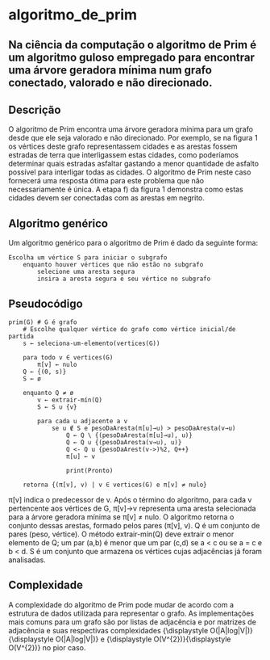 <h1>algoritmo_de_prim<h2>
Na ciência da computação o algoritmo de Prim é um algoritmo guloso empregado para encontrar uma árvore geradora mínima num grafo conectado, valorado e não direcionado.

<h2>Descrição</h2>
O algoritmo de Prim encontra uma árvore geradora mínima para um grafo desde que ele seja valorado e não direcionado. Por exemplo, se na figura 1 os vértices deste grafo representassem cidades e as arestas fossem estradas de terra que interligassem estas cidades, como poderíamos determinar quais estradas asfaltar gastando a menor quantidade de asfalto possível para interligar todas as cidades. O algoritmo de Prim neste caso fornecerá uma resposta ótima para este problema que não necessariamente é única. A etapa f) da figura 1 demonstra como estas cidades devem ser conectadas com as arestas em negrito.

<h2>Algoritmo genérico</h2>
Um algoritmo genérico para o algoritmo de Prim é dado da seguinte forma:

~~~
Escolha um vértice S para iniciar o subgrafo
    enquanto houver vértices que não estão no subgrafo
        selecione uma aresta segura
        insira a aresta segura e seu vértice no subgrafo
~~~

<h2>Pseudocódigo</h2>

~~~
prim(G) # G é grafo
    # Escolhe qualquer vértice do grafo como vértice inicial/de partida
    s ← seleciona-um-elemento(vertices(G))

    para todo v ∈ vertices(G)
        π[v] ← nulo
    Q ← {(0, s)}
    S ← ø

    enquanto Q ≠ ø
        v ← extrair-mín(Q)
        S ← S ∪ {v}

        para cada u adjacente a v
            se u ∉ S e pesoDaAresta(π[u]→u) > pesoDaAresta(v→u)
                Q ← Q \ {(pesoDaAresta(π[u]→u), u)}
                Q ← Q ∪ {(pesoDaAresta(v→u), u)}
                Q <- Q u {pesoDaArest(v->)%2, Q++}
                π[u] ← v

                print(Pronto)

    retorna {(π[v], v) | v ∈ vertices(G) e π[v] ≠ nulo}
~~~

π[v] indica o predecessor de v. Após o término do algoritmo, para cada v pertencente aos vértices de G, π[v]→v representa uma aresta selecionada para a árvore geradora mínima se π[v] ≠ nulo. O algoritmo retorna o conjunto dessas arestas, formado pelos pares (π[v], v). Q é um conjunto de pares (peso, vértice). O método extrair-mín(Q) deve extrair o menor elemento de Q; um par (a,b) é menor que um par (c,d) se a < c ou se a = c e b < d. S é um conjunto que armazena os vértices cujas adjacências já foram analisadas.

<h2>Complexidade</h2>
A complexidade do algoritmo de Prim pode mudar de acordo com a estrutura de dados utilizada para representar o grafo. As implementações mais comuns para um grafo são por listas de adjacência e por matrizes de adjacência e suas respectivas complexidades {\displaystyle O(|A|log|V|)}{\displaystyle O(|A|log|V|)} e {\displaystyle O(V^{2})}{\displaystyle O(V^{2})} no pior caso.